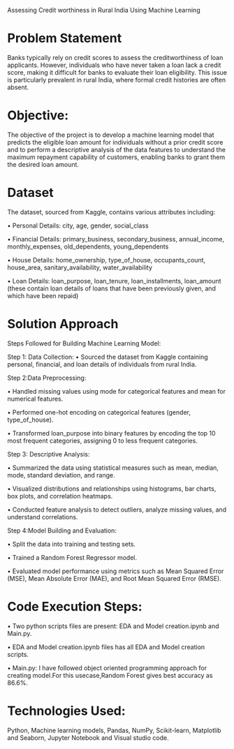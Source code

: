 Assessing Credit worthiness in Rural India Using Machine Learning
# Problem Statement
Banks typically rely on credit scores to assess the creditworthiness of loan applicants. However, individuals who have never taken a loan lack a credit score, making it difficult for banks to evaluate their loan eligibility. This issue is particularly prevalent in rural India, where formal credit histories are often absent.
    
# Objective: 
The objective of the project is to develop a machine learning model that predicts the eligible loan amount for individuals without a prior credit score and to perform a descriptive analysis of the data features to understand the maximum repayment capability of customers, enabling banks to grant them the desired loan amount.

# Dataset
The dataset, sourced from Kaggle, contains various attributes including:

•   Personal Details: city, age, gender, social_class

•   Financial Details: primary_business, secondary_business, annual_income, monthly_expenses, old_dependents, young_dependents

•   House Details: home_ownership, type_of_house, occupants_count, house_area, sanitary_availability, water_availability

•   Loan Details: loan_purpose, loan_tenure, loan_installments, loan_amount (these contain loan details of loans that have been previously given, and which have been repaid)

# Solution Approach
Steps Followed for Building Machine Learning Model:

Step 1: Data Collection:
•  Sourced the dataset from Kaggle containing personal, financial, and loan details of individuals from rural India.

Step 2:Data Preprocessing:

•	Handled missing values using mode for categorical features and mean for numerical features.

•	Performed one-hot encoding on categorical features (gender, type_of_house).

•	Transformed loan_purpose into binary features by encoding the top 10 most frequent categories, assigning 0 to less frequent categories.

Step 3: Descriptive Analysis:

•	Summarized the data using statistical measures such as mean, median, mode, standard deviation, and range.

•	Visualized distributions and relationships using histograms, bar charts, box plots, and correlation heatmaps.

•	Conducted feature analysis to detect outliers, analyze missing values, and understand correlations.

Step 4:Model Building and Evaluation:

•	Split the data into training and testing sets.

•	Trained a Random Forest Regressor model.

•	Evaluated model performance using metrics such as Mean Squared Error (MSE), Mean Absolute Error (MAE), and Root Mean Squared Error (RMSE).
 
 
# Code Execution Steps:
•   Two python scripts files are present: EDA and Model creation.ipynb and Main.py.

•   EDA and Model creation.ipynb files has all EDA and Model creation scripts.

•   Main.py: I have followed object oriented programming approach for creating model.For this usecase,Random Forest gives best accuracy as 86.6%.

# Technologies Used:
Python, Machine learning models, Pandas, NumPy, Scikit-learn, Matplotlib and Seaborn, Jupyter Notebook and Visual studio code.

